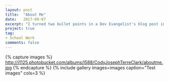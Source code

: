 ```yaml
---
layout: post
title:  "About Me"
date:   2017-09-07
excerpt: "I turned two bullet points in a Dev Evangelist's blog post into a comprehensive workflow."
project: true
tag:
- School Work
comments: false
---
```


{% capture images %}
  http://i1125.photobucket.com/albums/l588/CodyJosephTerreClark/aboutme.jpg
{% endcapture %}
{% include gallery images=images caption="Test images" cols=3 %}
